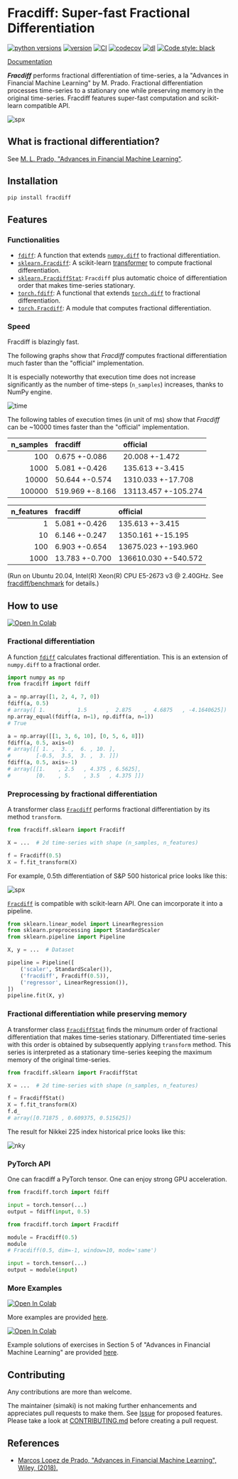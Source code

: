 # Fracdiff: Super-fast Fractional Differentiation

[![python versions](https://img.shields.io/pypi/pyversions/fracdiff.svg)](https://pypi.org/project/fracdiff)
[![version](https://img.shields.io/pypi/v/fracdiff.svg)](https://pypi.org/project/fracdiff)
[![CI](https://github.com/fracdiff/fracdiff/actions/workflows/ci.yml/badge.svg)](https://github.com/fracdiff/fracdiff/actions/workflows/ci.yml)
[![codecov](https://codecov.io/gh/fracdiff/fracdiff/branch/main/graph/badge.svg)](https://codecov.io/gh/fracdiff/fracdiff)
[![dl](https://img.shields.io/pypi/dm/fracdiff)](https://pypi.org/project/fracdiff)
[![Code style: black](https://img.shields.io/badge/code%20style-black-000000.svg)](https://github.com/psf/black)

[Documentation](https://fracdiff.github.io/fracdiff/)

***Fracdiff*** performs fractional differentiation of time-series,
a la "Advances in Financial Machine Learning" by M. Prado.
Fractional differentiation processes time-series to a stationary one while preserving memory in the original time-series.
Fracdiff features super-fast computation and scikit-learn compatible API.

![spx](./examples/fig/spx.png)

## What is fractional differentiation?

See [M. L. Prado, "Advances in Financial Machine Learning"][prado].

## Installation

```sh
pip install fracdiff
```

## Features

### Functionalities

- [`fdiff`][doc-fdiff]: A function that extends [`numpy.diff`](https://numpy.org/doc/stable/reference/generated/numpy.diff.html) to fractional differentiation.
- [`sklearn.Fracdiff`][doc-sklearn.Fracdiff]: A scikit-learn [transformer](https://scikit-learn.org/stable/modules/generated/sklearn.base.TransformerMixin.html) to compute fractional differentiation.
- [`sklearn.FracdiffStat`][doc-sklearn.FracdiffStat]: `Fracdiff` plus automatic choice of differentiation order that makes time-series stationary.
- [`torch.fdiff`][doc-sklearn.FracdiffStat]: A functional that extends [`torch.diff`](https://pytorch.org/docs/stable/generated/torch.diff.html) to fractional differentiation.
- [`torch.Fracdiff`][doc-torch.Fracdiff]: A module that computes fractional differentiation.

[doc-fdiff]: https://fracdiff.github.io/fracdiff/generated/fracdiff.fdiff.html
[doc-sklearn.Fracdiff]: https://fracdiff.github.io/fracdiff/generated/fracdiff.sklearn.Fracdiff.html
[doc-sklearn.FracdiffStat]: https://fracdiff.github.io/fracdiff/generated/fracdiff.sklearn.FracdiffStat.html
[doc-torch.fdiff]: https://fracdiff.github.io/fracdiff/generated/fracdiff.torch.fdiff.html
[doc-torch.Fracdiff]: https://fracdiff.github.io/fracdiff/generated/fracdiff.torch.Fracdiff.html

### Speed

Fracdiff is blazingly fast.

The following graphs show that *Fracdiff* computes fractional differentiation much faster than the "official" implementation.

It is especially noteworthy that execution time does not increase significantly as the number of time-steps (`n_samples`) increases, thanks to NumPy engine.

![time](https://user-images.githubusercontent.com/24503967/128821902-d38c2f46-989c-44e7-bd71-899f95553696.png)

The following tables of execution times (in unit of ms) show that *Fracdiff* can be ~10000 times faster than the "official" implementation.

|   n_samples | fracdiff        | official            |
|------------:|:----------------|:--------------------|
|         100 | 0.675 +-0.086   | 20.008 +-1.472      |
|        1000 | 5.081 +-0.426   | 135.613 +-3.415     |
|       10000 | 50.644 +-0.574  | 1310.033 +-17.708   |
|      100000 | 519.969 +-8.166 | 13113.457 +-105.274 |

|   n_features | fracdiff       | official             |
|-------------:|:---------------|:---------------------|
|            1 | 5.081 +-0.426  | 135.613 +-3.415      |
|           10 | 6.146 +-0.247  | 1350.161 +-15.195    |
|          100 | 6.903 +-0.654  | 13675.023 +-193.960  |
|         1000 | 13.783 +-0.700 | 136610.030 +-540.572 |

(Run on Ubuntu 20.04, Intel(R) Xeon(R) CPU E5-2673 v3 @ 2.40GHz. See [fracdiff/benchmark](https://github.com/fracdiff/benchmark/releases/tag/1115171075) for details.)

## How to use

[![Open In Colab](https://colab.research.google.com/assets/colab-badge.svg)](https://colab.research.google.com/github/fracdiff/fracdiff/blob/main/examples/example_howto.ipynb)

### Fractional differentiation

A function [`fdiff`](https://fracdiff.github.io/fracdiff/#fdiff) calculates fractional differentiation.
This is an extension of `numpy.diff` to a fractional order.

```python
import numpy as np
from fracdiff import fdiff

a = np.array([1, 2, 4, 7, 0])
fdiff(a, 0.5)
# array([ 1.       ,  1.5      ,  2.875    ,  4.6875   , -4.1640625])
np.array_equal(fdiff(a, n=1), np.diff(a, n=1))
# True

a = np.array([[1, 3, 6, 10], [0, 5, 6, 8]])
fdiff(a, 0.5, axis=0)
# array([[ 1. ,  3. ,  6. , 10. ],
#        [-0.5,  3.5,  3. ,  3. ]])
fdiff(a, 0.5, axis=-1)
# array([[1.    , 2.5   , 4.375 , 6.5625],
#        [0.    , 5.    , 3.5   , 4.375 ]])
```

### Preprocessing by fractional differentiation

A transformer class [`Fracdiff`](https://fracdiff.github.io/fracdiff/#id1) performs fractional differentiation by its method `transform`.

```python
from fracdiff.sklearn import Fracdiff

X = ...  # 2d time-series with shape (n_samples, n_features)

f = Fracdiff(0.5)
X = f.fit_transform(X)
```

For example, 0.5th differentiation of S&P 500 historical price looks like this:

![spx](./examples/fig/spx.png)

[`Fracdiff`](https://fracdiff.github.io/fracdiff/#id1) is compatible with scikit-learn API.
One can imcorporate it into a pipeline.

```python
from sklearn.linear_model import LinearRegression
from sklearn.preprocessing import StandardScaler
from sklearn.pipeline import Pipeline

X, y = ...  # Dataset

pipeline = Pipeline([
    ('scaler', StandardScaler()),
    ('fracdiff', Fracdiff(0.5)),
    ('regressor', LinearRegression()),
])
pipeline.fit(X, y)
```

### Fractional differentiation while preserving memory

A transformer class [`FracdiffStat`](https://fracdiff.github.io/fracdiff/#fracdiffstat) finds the minumum order of fractional differentiation that makes time-series stationary.
Differentiated time-series with this order is obtained by subsequently applying `transform` method.
This series is interpreted as a stationary time-series keeping the maximum memory of the original time-series.

```python
from fracdiff.sklearn import FracdiffStat

X = ...  # 2d time-series with shape (n_samples, n_features)

f = FracdiffStat()
X = f.fit_transform(X)
f.d_
# array([0.71875 , 0.609375, 0.515625])
```

The result for Nikkei 225 index historical price looks like this:

![nky](./examples/fig/nky.png)


### PyTorch API

One can fracdiff a PyTorch tensor. One can enjoy strong GPU acceleration.

```py
from fracdiff.torch import fdiff

input = torch.tensor(...)
output = fdiff(input, 0.5)
```

```py
from fracdiff.torch import Fracdiff

module = Fracdiff(0.5)
module
# Fracdiff(0.5, dim=-1, window=10, mode='same')

input = torch.tensor(...)
output = module(input)
```

### More Examples

[![Open In Colab](https://colab.research.google.com/assets/colab-badge.svg)](https://colab.research.google.com/github/fracdiff/fracdiff/blob/main/examples/example_prado.ipynb)

More examples are provided [here](examples/example_prado.ipynb).

[![Open In Colab](https://colab.research.google.com/assets/colab-badge.svg)](https://colab.research.google.com/github/fracdiff/fracdiff/blob/main/examples/example_exercise.ipynb)

Example solutions of exercises in Section 5 of "Advances in Financial Machine Learning" are provided [here](examples/example_exercise.ipynb).

## Contributing

Any contributions are more than welcome.

The maintainer (simaki) is not making further enhancements and appreciates pull requests to make them.
See [Issue](https://github.com/fracdiff/fracdiff/issues) for proposed features.
Please take a look at [CONTRIBUTING.md](.github/CONTRIBUTING.md) before creating a pull request.

## References

- [Marcos Lopez de Prado, "Advances in Financial Machine Learning", Wiley, (2018).][prado]

[prado]: https://www.wiley.com/en-us/Advances+in+Financial+Machine+Learning-p-9781119482086
